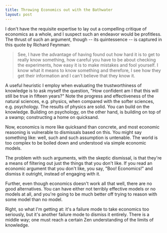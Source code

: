 ```yaml
---
title: Throwing Economics out with the Bathwater
layout: post
---
```


I don't have the requisite expertise to lay out a compelling critique of
economics as a whole, and I suspect such an endeavor would be profitless. The
thrust of such an argument, though -- its quintessence -- is captured in this
quote by Richard Feynman:

> See, I have the advantage of having found out how hard it is to get to really
> know something, how careful you have to be about checking the experiments, how
> easy it is to make mistakes and fool yourself. I know what it means to know
> something and therefore, I see how they get their information and I can't
> believe that they know it.

A useful heuristic I employ when evaluating the trustworthiness of knowledge
is to ask myself the question, "How confident am I that this will still be true
in fifteen years?" Note the progress and effectiveness of the natural
sciences, e.g. physics, when compared with the softer sciences,
e.g. psychology. The results of physics are solid. You can build on the
knowledge. Building on psychology, on the other hand, is building on top of a
swamp; constructing a home on quicksand. 

Now, economics is more like quicksand than concrete, and most economic reasoning
is vulnerable to dismissals based on this. You might say something like: well,
such and such assumption is untenable. The world is too complex to be boiled
down and understood via simple economic models.

The problem with such arguments, with the skeptic dismissal, is that they're a
means of filtering out just the things that you don't like. If you read an
economic argument that you don't like, you say, "Boo! Economics!" and dismiss
it outright, instead of engaging with it. 

Further, even though economics doesn't work all that well, there are no good
alternatives. You can have either not terribly effective models or no models at
all, and you're going to be much better off trying to reason with some model
than no model. 

Right, so what I'm getting at: it's a failure mode to take economics too
seriously, but it's another failure mode to dismiss it entirely. There is a
middle way; one must reach a certain Zen understanding of the limits of
knowledge. 
